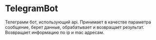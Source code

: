 # TelegramBot

Телеграмм бот, использующий api. Принимает в качестве параметра сообщение, берет данные, обрабатывает и возвращает результат. 
Возвращает информацию по ip и mac адресам. 